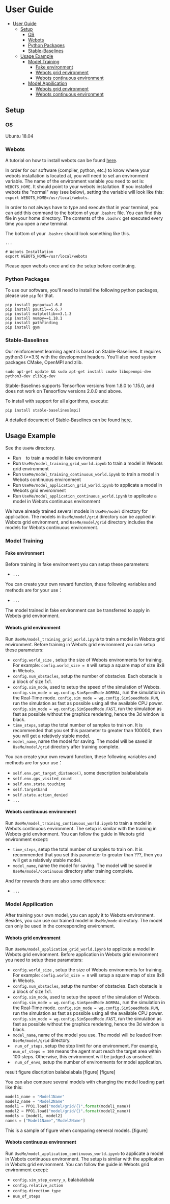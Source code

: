 # User Guide
- [User Guide](#user-guide)
  * [Setup](#setup)
    + [OS](#os)
    + [Webots](#webots)
    + [Python Packages](#python-packages)
    + [Stable-Baselines](#stable-baselines)
  * [Usage Example](#usage-example)
    + [Model Training](#model-training)
      - [Fake environment](#fake-environment)
      - [Webots grid environment](#webots-grid-environment)
      - [Webots continuous environment](#webots-continuous-environment)
    + [Model Appilication](#model-appilication)
      - [Webots grid environment](#webots-grid-environment-1)
      - [Webots continuous environment](#webots-continuous-environment-1)



## Setup

### OS
Ubuntu 18.04
### Webots
A tutorial on how to install webots can be found [here](https://cyberbotics.com/doc/guide/installation-procedure).

In order for our software (compiler, python, etc.) to know where your webots installation is located at, you will need to set an environment variable. The name of the environment variable you need to set is: `WEBOTS_HOME`. It should point to your webots installation. If you installed webots the "normal" way (see below), setting the variable will look like this: `export WEBOTS_HOME=/usr/local/webots`.

In order to not always have to type and execute that in your terminal, you can add this command to the bottom of your `.bashrc` file. You can find this file in your home directory. The contents of the `.bashrc` get executed every time you open a new terminal.

The bottom of your `.bashrc` should look something like this.
```
...

# Webots Installation
export WEBOTS_HOME=/usr/local/webots
```
Please open webots once and do the setup before continuing. 

### Python Packages
To use our software, you'll need to install the following python packages, please use `pip` for that. 
```
pip install pynput==1.6.8
pip install psutil==5.6.7
pip install matplotlib==3.1.3
pip install numpy==1.18.1
pip install pathfinding
pip install gym
```
### Stable-Baselines
Our reinforcement learning agent is based on Stable-Baselines. It requires python3 (>=3.5) with the development headers. You’ll also need system packages CMake, OpenMPI and zlib. 
```
sudo apt-get update && sudo apt-get install cmake libopenmpi-dev python3-dev zlib1g-dev
```
Stable-Baselines supports Tensorflow versions from 1.8.0 to 1.15.0, and does not work on Tensorflow versions 2.0.0 and above. 

To install with support for all algorithms,  execute:
```
pip install stable-baselines[mpi]
```
A detailed document of Stable-Baselines can be found [here](https://stable-baselines.readthedocs.io/en/master/index.html).


## Usage Example

See the `UseMe` directory.
* Run ` ` to train a model in fake environment
* Run `UseMe/model_training_grid_world.ipynb` to train a model in Webots grid environment
* Run `UseMe/model_training_continuous_world.ipynb` to train a model in Webots continuous environment
* Run `UseMe/model_application_grid_world.ipynb` to applicate a model in Webots grid environment
* Run `UseMe/model_application_continuous_world.ipynb` to applicate a model in Webots continuous environment

We have already trained several models in `UseMe/model` directory for application. The models in `UseMe/model/grid` directory can be applied in Webots grid environment, and `UseMe/model/grid` directory includes the models for Webots continuous environment.

### Model Training

#### Fake environment
Before training in fake environment you can setup these parameters:
* `...`

You can create your own reward function, these following variables and methods are for your use：
* `...`

The model trained in fake environment can be transferred to apply in Webots grid environment.
#### Webots grid environment
Run `UseMe/model_training_grid_world.ipynb` to train a model in Webots grid environment. Before training in Webots grid environment you can setup these parameters:
* `config.world_size` , setup the size of Webots environments for training. For example: `config.world_size = 8` will setup a square map of size 8x8 in Webots.
* `config.num_obstacles`, setup the number of obstacles. Each obstacle is a block of size 1x1.
* `config.sim_mode`, used to setup the speed of the simulation of Webots. 
`config.sim_mode = wg.config.SimSpeedMode.NORMAL`, run the simulation in the Real-Time mode.
`config.sim_mode = wg.config.SimSpeedMode.RUN`, run the simulation as fast as possible using all the available CPU power. 
`config.sim_mode = wg.config.SimSpeedMode.FAST`, run the simulation as fast as possible without the graphics rendering, hence the 3d window is black.
* `time_steps`, setup the total number of samples to train on. It is recommended that you set this parameter to greater than 100000, then you will get a relatively stable model.
* `model_name`, name the model for saving. The model will be saved in `UseMe/model/grid` directory after training complete.

You can create your own reward function, these following variables and methods are for your use：
* `self.env.get_target_distance()`, some description balabalabala
* `self.env.gps_visited_count`
* `self.env.state.touching`
* `self.targetband`
* `self.state.action_denied`
* `...`




#### Webots continuous environment
Run `UseMe/model_training_continuous_world.ipynb` to train a model in Webots continuous environment. The setup is similar with the training in Webots grid environment. You can follow the guide in Webots grid environment except:
* `time_steps`, setup the total number of samples to train on. It is recommended that you set this parameter to greater than ???, then you will get a relatively stable model.
* `model_name`, name the model for saving. The model will be saved in `UseMe/model/continuous` directory after training complete.

And for rewards there are also some difference:
* `...`
### Model Appilication
After training your own model, you can apply it to Webots environment. Besides, you can use our trained model in `UseMe/mode` directory. The model can only be used in the corresponding environment.
#### Webots grid environment
Run `UseMe/model_application_grid_world.ipynb` to applicate a model in Webots grid environment. Before application in Webots grid environment you need to setup these parameters:
* `config.world_size` , setup the size of Webots environments for training. For example: `config.world_size = 8` will setup a square map of size 8x8 in Webots.
* `config.num_obstacles`, setup the number of obstacles. Each obstacle is a block of size 1x1.
* `config.sim_mode`, used to setup the speed of the simulation of Webots. 
`config.sim_mode = wg.config.SimSpeedMode.NORMAL`, run the simulation in the Real-Time mode.
`config.sim_mode = wg.config.SimSpeedMode.RUN`, run the simulation as fast as possible using all the available CPU power. 
`config.sim_mode = wg.config.SimSpeedMode.FAST`, run the simulation as fast as possible without the graphics rendering, hence the 3d window is black.
* `model_name`, name of the model you use. The model will be loaded from `UseMe/model/grid` directory.
* ` num_of_steps`, setup the step limit for one environment. For example, `num_of_steps = 100` means the agent must reach the target area within 100 steps. Otherwise, this environment will be judged as unsolved.
* ` num_of_envs`, setup the number of environments for model application. 

result figure discription balabalabala
[figure]
[figure]

You can also compare several models with changing the model loading part like this:
```python
model1_name = "Model1Name"
model2_name = "Model2Name"
model1 = PPO1.load("model/grid/{}".format(model1_name))
model2 = PPO1.load("model/grid/{}".format(model2_name))
models = [model1, model2]
names = ["Model1Name","Model2Name"]
```

This is a sample of figure when comparing serveral models.
[figure]
#### Webots continuous environment
Run `UseMe/model_application_continuous_world.ipynb` to applicate a model in Webots continuous environment. The setup is similar with the application in Webots grid environment. You can follow the guide in Webots grid environment except:
* `config.sim_step_every_x`, balabalabala
* `config.relative_action`
* `config.direction_type`
* `num_of_steps`
